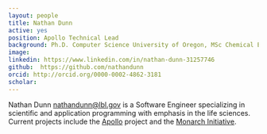 ```yaml
---
layout: people
title: Nathan Dunn
active: yes
position: Apollo Technical Lead
background: Ph.D. Computer Science University of Oregon, MSc Chemical Engineering University of Washington
image: 
linkedin: https://www.linkedin.com/in/nathan-dunn-31257746
github:  https://github.com/nathandunn 
orcid: http://orcid.org/0000-0002-4862-3181
scholar: 
---
```


Nathan Dunn <nathandunn@lbl.gov> is a Software Engineer specializing in scientific and application programming with emphasis in the life sciences. 
Current projects include the [Apollo](https://github.org/GMOD/Apollo) project and the [Monarch Initiative](https://monarchinitiative.org). 

